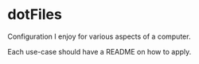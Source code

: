 # dotFiles

Configuration I enjoy for various aspects of a computer.

Each use-case should have a README on how to apply.